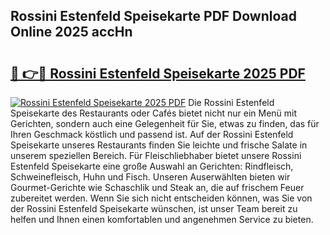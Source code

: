 ## Rossini Estenfeld Speisekarte PDF Download Online 2025 accHn

# <h2><a href="http://gc6md8.nevu.top/?p=Rossini+Estenfeld+Speisekarte">🔗 👉🔴 Rossini Estenfeld Speisekarte 2025 PDF</a></h2>

[![Rossini Estenfeld Speisekarte 2025 PDF](https://i.imgur.com/dBaPXMq.png)](http://gc6md8.nevu.top/?p=Rossini+Estenfeld+Speisekarte)
Die Rossini Estenfeld Speisekarte des Restaurants oder Cafés bietet nicht nur ein Menü mit Gerichten, sondern auch eine Gelegenheit für Sie, etwas zu finden, das für Ihren Geschmack köstlich und passend ist. Auf der Rossini Estenfeld Speisekarte unseres Restaurants finden Sie leichte und frische Salate in unserem speziellen Bereich. Für Fleischliebhaber bietet unsere Rossini Estenfeld Speisekarte eine große Auswahl an Gerichten: Rindfleisch, Schweinefleisch, Huhn und Fisch. Unseren Auserwählten bieten wir Gourmet-Gerichte wie Schaschlik und Steak an, die auf frischem Feuer zubereitet werden. Wenn Sie sich nicht entscheiden können, was Sie von der Rossini Estenfeld Speisekarte wünschen, ist unser Team bereit zu helfen und Ihnen einen komfortablen und angenehmen Service zu bieten.
